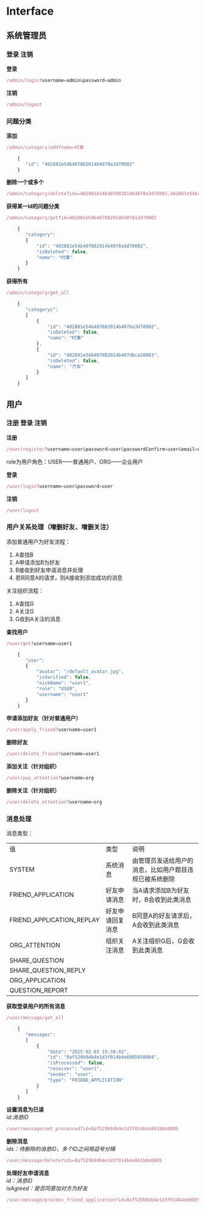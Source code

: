 # Interface
## 系统管理员
### 登录 注销
**登录**  
```js
/admin/login?username=admin&password=admin
```
**注销** 
```js
/admin/logout
```
### 问题分类
**添加**  
```js
/admin/category/add?name=时事  
```
```js
    {
       "id": "402881e54b407082014b4078a3d70002"
    }
```
**删除一个或多个**  
```js
/admin/category/delete?ids=402881e54b407082014b4078a3d70002,402881e54b407082014b407dbca20003  
```
**获得某一id的问题分类**  
```js
/admin/category/get?id=402881e54b407082014b4078a3d70002  
```
```js
    {
       "category":
       {
           "id": "402881e54b407082014b4078a3d70002",
           "isDeleted": false,
           "name": "时事"
       }
    }
```
**获得所有**  
```js
/admin/category/get_all
```
```js
    {
       "categorys":
       [
           {
               "id": "402881e54b407082014b4078a3d70002",
               "isDeleted": false,
               "name": "时事"
           },
           {
               "id": "402881e54b407082014b407dbca20003",
               "isDeleted": false,
               "name": "汽车"
           }
       ]
    }
```
## 用户
### 注册 登录 注销  
**注册**  
```js
/user/register?username=user&password=user&passwordConfirm=user&email=user@163.com&role=USER  
```
role为用户角色：USER——普通用户、ORG——企业用户

**登录**  
```js
/user/login?username=user&password=user
```
**注销**  
```js
/user/logout
```
### 用户关系处理（增删好友、增删关注）

添加普通用户为好友流程：  
1. A查找B  
2. A申请添加B为好友  
3. B接收到好友申请消息并处理  
4. 若B同意A的请求，则A接收到添加成功的消息

关注组织流程：  
1. A查找G  
2. A关注G  
3. G收到A关注的消息

**查找用户** 
```js
/user/get?username=user1
```
```js
    {
       "user":
       {
           "avatar": "/default_avatar.jpg",
           "isVerified": false,
           "nickName": "user1",
           "role": "USER",
           "username": "user1"
       }
    }
```
**申请添加好友（针对普通用户）**  
```js
/user/apply_friend?username=user1
```
**删除好友**  
```js
/user/delete_friend?username=user1
```
**添加关注（针对组织）**  
```js
/user/pay_attention?username=org
```
**删除关注（针对组织）**  
```js
/user/delete_attention?username=org
```
### 消息处理

消息类型：
<table>
    <tbody>
		<tr>
            <td>值</td>
            <td>类型</td>
            <td>说明</td>
        </tr>
        <tr>
            <td>SYSTEM</td>
            <td>系统消息</td>
            <td>由管理员发送给用户的消息，比如用户题目违规已被系统删除</td>
        </tr>
        <tr>
            <td>FRIEND_APPLICATION</td>
            <td>好友申请消息</td>
            <td>当A请求添加B为好友时，B会收到此类消息</td>
        </tr>
 		<tr>
            <td>FRIEND_APPLICATION_REPLAY</td>
            <td>好友申请回复消息</td>
            <td>B同意A的好友请求后，A会收到此类消息</td>
        </tr>
 		<tr>
            <td>ORG_ATTENTION</td>
            <td>组织关注消息</td>
            <td>A关注组织G后，G会收到此类消息</td>
        </tr>
 		<tr>
            <td>SHARE_QUESTION</td>
            <td></td>
            <td></td>
        </tr>
 		<tr>
            <td>SHARE_QUESTION_REPLY</td>
            <td></td>
            <td></td>
        </tr>
 		<tr>
            <td>ORG_APPLICATION</td>
            <td></td>
            <td></td>
        </tr>
 		<tr>
            <td>QUESTION_REPORT</td>
            <td></td>
            <td></td>
        </tr>
    </tbody>
</table>

**获取登录用户的所有消息**  
```js
/user/message/get_all
```
```js
    {
       "messages":
       [
           {
               "date": "2015-02-03 15:38:43",
               "id": "8af529b94b4e1d3f014b4e6085950004",
               "isProcessed": false,
               "receiver": "user1",
               "sender": "user",
               "type": "FRIEND_APPLICATION"
           }
       ]
    }
```
**设置消息为已读**  
*id:消息ID*
```js
/user/message/set_processed?id=8af529b94b4e1d3f014b4e861b0a0005  
```

**删除消息**  
*ids：待删除的消息ID，多个ID之间用逗号分隔*
```js
/user/message/delete?ids=8af529b94b4e1d3f014b4e861b0a0005  
```
**处理好友申请消息**  
*id：消息ID*  
*isAgreed：是否同意加对方为好友*
```js
/user/message/process_friend_application?id=8af529b94b4e1d3f014b4e6085950004&isAgreed=true  
```



